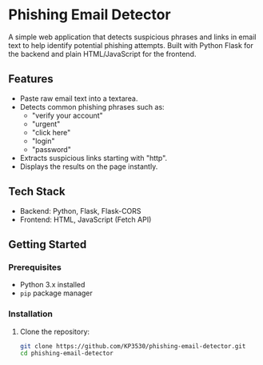 # Phishing Email Detector

A simple web application that detects suspicious phrases and links in email text to help identify potential phishing attempts. Built with Python Flask for the backend and plain HTML/JavaScript for the frontend.

## Features

- Paste raw email text into a textarea.
- Detects common phishing phrases such as:
  - "verify your account"
  - "urgent"
  - "click here"
  - "login"
  - "password"
- Extracts suspicious links starting with "http".
- Displays the results on the page instantly.

## Tech Stack

- Backend: Python, Flask, Flask-CORS
- Frontend: HTML, JavaScript (Fetch API)

## Getting Started

### Prerequisites

- Python 3.x installed
- `pip` package manager

### Installation

1. Clone the repository:

   ```bash
   git clone https://github.com/KP3530/phishing-email-detector.git
   cd phishing-email-detector
